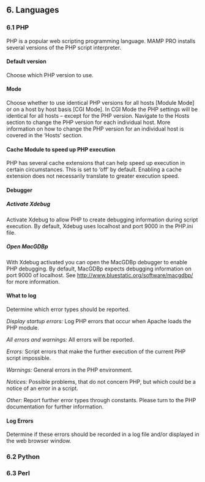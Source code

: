 ## 6. Languages

### 6.1 PHP

PHP is a popular web scripting programming language. MAMP PRO installs several versions of the PHP script interpreter.

#### Default version

Choose which PHP version to use.

#### Mode

Choose whether to use identical PHP versions for all hosts [Module Mode] or on a host by host basis [CGI Mode]. In CGI Mode the PHP settings will be identical for all hosts – except for the PHP version. Navigate to the Hosts section to change the PHP version for each individual host. More information on how to change the PHP version for an individual host is covered in the ‘Hosts’ section.

#### Cache Module to speed up PHP execution

PHP has several cache extensions that can help speed up execution in certain circumstances. This is set to ‘off’ by default. Enabling a cache extension does not necessarily translate to greater execution speed.

#### Debugger

##### Activate Xdebug

Activate Xdebug to allow PHP to create debugging information during script execution. By default, Xdebug uses localhost and port 9000 in the PHP.ini file.

##### Open MacGDBp

With Xdebug activated you can open the MacGDBp debugger to enable PHP debugging. By default, MacGDBp expects debugging information on port 9000 of localhost. See http://www.bluestatic.org/software/macgdbp/ for more information.

#### What to log

Determine which error types should be reported.

_Display startup errors:_ Log PHP errors that occur when Apache loads the PHP module. 

_All errors and warnings:_ All errors will be reported.

_Errors:_ Script errors that make the further execution of the current PHP script impossible.

_Warnings:_ General errors in the PHP environment.

_Notices:_ Possible problems, that do not concern PHP, but which could be a notice of an error in a script.

_Other:_ Report further error types through constants. Please turn to the PHP documentation for further information.

#### Log Errors

Determine if these errors should be recorded in a log file and/or displayed in the web browser window.

### 6.2 Python

### 6.3 Perl


